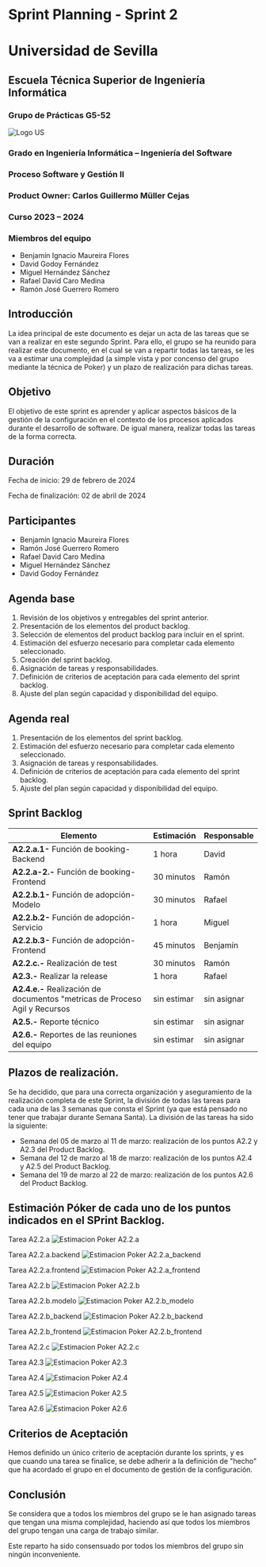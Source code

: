 # Sprint Planning - Sprint 2

# Universidad de Sevilla   

## Escuela Técnica Superior de Ingeniería Informática

### **Grupo de Prácticas G5-52**
  
  ![Logo US](/docs/static/Logo_US.png)

### Grado en Ingeniería Informática – Ingeniería del Software 

### Proceso Software y Gestión II
### Product Owner: Carlos Guillermo Müller Cejas
### Curso 2023 – 2024

### Miembros del equipo
- Benjamín Ignacio Maureira Flores
- David Godoy Fernández
- Miguel Hernández Sánchez
- Rafael David Caro Medina
- Ramón José Guerrero Romero


## Introducción
La idea principal de este documento es dejar un acta de las tareas que se van a realizar en este segundo Sprint. Para ello, el grupo se ha reunido para realizar este documento, en el cual se van a repartir todas las tareas, se les va a estimar una complejidad (a simple vista y por concenso del grupo mediante la técnica de Poker) y un plazo de realización para dichas tareas.


## Objetivo
El objetivo de este sprint es aprender y aplicar aspectos básicos de la gestión de la configuración en el contexto de los procesos aplicados durante el desarrollo de software. De igual manera, realizar todas las tareas de la forma correcta.


## Duración
Fecha de inicio: 29 de febrero de 2024

Fecha de finalización: 02 de abril de 2024


## Participantes
- Benjamín Ignacio Maureira Flores
- Ramón José Guerrero Romero 
- Rafael David Caro Medina
- Miguel Hernández Sánchez
- David Godoy Fernández


## Agenda base
1. Revisión de los objetivos y entregables del sprint anterior.
2. Presentación de los elementos del product backlog.
3. Selección de elementos del product backlog para incluir en el sprint.
4. Estimación del esfuerzo necesario para completar cada elemento seleccionado.
5. Creación del sprint backlog.
6. Asignación de tareas y responsabilidades.
7. Definición de criterios de aceptación para cada elemento del sprint backlog.
8. Ajuste del plan según capacidad y disponibilidad del equipo.


## Agenda real
1. Presentación de los elementos del sprint backlog.
2. Estimación del esfuerzo necesario para completar cada elemento seleccionado.
3. Asignación de tareas y responsabilidades.
4. Definición de criterios de aceptación para cada elemento del sprint backlog.
5. Ajuste del plan según capacidad y disponibilidad del equipo.


## Sprint Backlog
| Elemento | Estimación | Responsable |
|----------|------------|-------------|
| **A2.2.a.1-** Función de booking-Backend | 1 hora | David |
| **A2.2.a-2.-** Función de booking-Frontend| 30 minutos | Ramón |
| **A2.2.b.1-** Función de adopción-Modelo| 30 minutos | Rafael |
| **A2.2.b.2-** Función de adopción-Servicio| 1 hora | Miguel |
| **A2.2.b.3-** Función de adopción-Frontend| 45 minutos | Benjamín|
| **A2.2.c.-** Realización de test | 30 minutos | Ramón |
| **A2.3.-** Realizar la release | 1 hora | Rafael |
| **A2.4.e.-** Realización de documentos "metricas de Proceso Agil y Recursos| sin estimar | sin asignar |
| **A2.5.-** Reporte técnico | sin estimar | sin asignar |
| **A2.6.-** Reportes de las reuniones del equipo | sin estimar | sin asignar |


## Plazos de realización.
Se ha decidido, que para una correcta organización y aseguramiento de la realización completa de este Sprint, la división de todas las tareas para cada una de las 3 semanas que consta el Sprint (ya que está pensado no tener que trabajar durante Semana Santa). La división de las tareas ha sido la siguiente:
  - Semana del 05 de marzo al 11 de marzo: realización de los puntos A2.2 y A2.3 del Product Backlog.
  - Semana del 12 de marzo al 18 de marzo: realización de los puntos A2.4 y A2.5 del Product Backlog.
  - Semana del 19 de marzo al 22 de marzo: realización de los puntos A2.6 del Product Backlog.


## Estimación Póker de cada uno de los puntos indicados en el SPrint Backlog.
Tarea A2.2.a
  ![Estimacion Poker A2.2.a](/docs/static/sprint2/A2_2_a.png)

Tarea A2.2.a.backend
  ![Estimacion Poker A2.2.a_backend](/docs/static/sprint2/A2_2_a_backend.png)

Tarea A2.2.a.frontend
  ![Estimacion Poker A2.2.a_frontend](/docs/static/sprint2/A2_2_a_front.png)

Tarea A2.2.b
  ![Estimacion Poker A2.2.b](/docs/static/sprint2/A2_2_b.png)

Tarea A2.2.b.modelo
  ![Estimacion Poker A2.2.b_modelo](/docs/static/sprint2/A2_2_b_modelo.png)

Tarea A2.2.b_backend
  ![Estimacion Poker A2.2.b_backend](/docs/static/sprint2/A2_2_b_backend.png)

Tarea A2.2.b_frontend
  ![Estimacion Poker A2.2.b_frontend](/docs/static/sprint2/A2_2_b_frontend.png)

Tarea A2.2.c
  ![Estimacion Poker A2.2.c](/docs/static/sprint2/A2_2_c.png)

Tarea A2.3
  ![Estimacion Poker A2.3](/docs/static/sprint2/A2_3.png)

Tarea A2.4
  ![Estimacion Poker A2.4](/docs/static/sprint2/A2_4.png)

Tarea A2.5
  ![Estimacion Poker A2.5](/docs/static/sprint2/A2_5.png)

Tarea A2.6
  ![Estimacion Poker A2.6](/docs/static/sprint2/A2_6.png)


## Criterios de Aceptación
Hemos definido un único criterio de aceptación durante los sprints, y es que cuando una tarea se finalice, se debe adherir a la definición de "hecho" que ha acordado el grupo en el documento de gestión de la configuración.


## Conclusión
Se considera que a todos los miembros del grupo se le han asignado tareas que tengan una misma complejidad, haciendo así que todos los miembros del grupo tengan una carga de trabajo similar. 

Este reparto ha sido consensuado por todos los miembros del grupo sin ningún inconveniente.
